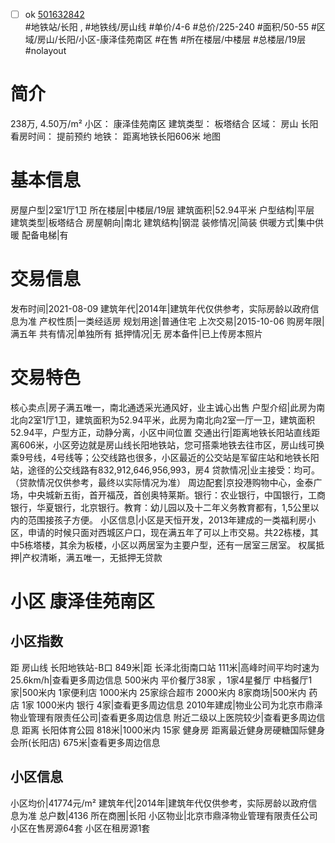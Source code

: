 - [ ] ok [501632842](https://bj.5i5j.com/ershoufang/501632842.html)  
 #地铁站/长阳 ,  #地铁线/房山线
#单价/4-6 #总价/225-240 #面积/50-55   #区域/房山/长阳/小区-康泽佳苑南区 #在售 #所在楼层/中楼层 #总楼层/19层 #nolayout 
# 简介 
 238万,  4.50万/m² 
小区： 康泽佳苑南区
建筑类型： 板塔结合
区域： 房山 长阳
看房时间： 提前预约
地铁： 距离地铁长阳606米 地图
# 基本信息 
 房屋户型|2室1厅1卫
所在楼层|中楼层/19层
建筑面积|52.94平米
户型结构|平层
建筑类型|板塔结合
房屋朝向|南北
建筑结构|钢混
装修情况|简装
供暖方式|集中供暖
配备电梯|有
# 交易信息 
 发布时间|2021-08-09
建筑年代|2014年|建筑年代仅供参考，实际房龄以政府信息为准
产权性质|一类经适房
规划用途|普通住宅
上次交易|2015-10-06
购房年限|满五年
共有情况|单独所有
抵押情况|无
房本备件|已上传房本照片
# 交易特色 
 核心卖点|房子满五唯一，南北通透采光通风好，业主诚心出售
户型介绍|此房为南北向2室1厅1卫，建筑面积为52.94平米，此房为南北向2室一厅一卫，建筑面积52.94平，户型方正，动静分离，小区中间位置
交通出行|距离地铁长阳站直线距离606米，小区旁边就是房山线长阳地铁站，您可搭乘地铁去往市区，房山线可换乘9号线，4号线等；公交线路也很多，小区最近的公交站是军留庄站和地铁长阳站，途径的公交线路有832,912,646,956,993，房4
贷款情况|业主接受：均可。（贷款情况仅供参考，最终以实际情况为准）
周边配套|京投港购物中心，金泰广场，中央城新五街，首开福茂，首创奥特莱斯。银行：农业银行，中国银行，工商银行，华夏银行，北京银行。教育：幼儿园以及十二年义务教育都有，1,5公里以内的范围接孩子方便。
小区信息|小区是天恒开发，2013年建成的一类福利房小区，申请的时候只面对西城区户口，现在满五年了可以上市交易。共22栋楼，其中5栋塔楼，其余为板楼，小区以两居室为主要户型，还有一居室三居室。
权属抵押|产权清晰，满五唯一，无抵押无贷款
# 小区 康泽佳苑南区
## 小区指数 
 距 房山线 长阳地铁站-B口 849米|距 长泽北街南口站 111米|高峰时间平均时速为25.6km/h|查看更多周边信息
500米内 平价餐厅38家 ，1家4星餐厅
中档餐厅1家|500米内 1家便利店
1000米内 25家综合超市
2000米内 8家商场|500米内 药店 1家
1000米内 银行 4家|查看更多周边信息
2010年建成|物业公司为北京市鼎泽物业管理有限责任公司|查看更多周边信息
附近二级以上医院较少|查看更多周边信息
距离 长阳体育公园 818米|1000米内 15家 健身房
距离最近健身房硬糖国际健身会所(长阳店) 675米|查看更多周边信息
## 小区信息 
 小区均价|41774元/m²
建筑年代|2014年|建筑年代仅供参考，实际房龄以政府信息为准
总户数|4136
所在商圈|长阳
小区物业|北京市鼎泽物业管理有限责任公司
小区在售房源64套
小区在租房源1套
